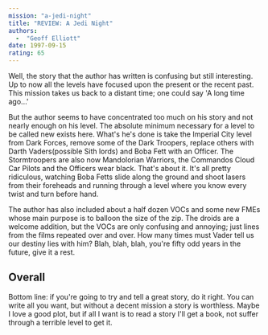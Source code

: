 ```yaml
---
mission: "a-jedi-night"
title: "REVIEW: A Jedi Night"
authors: 
  -  "Geoff Elliott"
date: 1997-09-15
rating: 65
---
```


Well, the story that the author has written is confusing but still interesting. Up to now all the levels have focused upon the present or the recent past. This mission takes us back to a distant time; one could say 'A long time ago...'

But the author seems to have concentrated too much on his story and not nearly enough on his level. The absolute minimum necessary for a level to be called new exists here. What's he's done is take the Imperial City level from Dark Forces, remove some of the Dark Troopers, replace others with Darth Vaders(possible Sith lords) and Boba Fett with an Officer. The Stormtroopers are also now Mandolorian Warriors, the Commandos Cloud Car Pilots and the Officers wear black. That's about it. It's all pretty ridiculous, watching Boba Fetts slide along the ground and shoot lasers from their foreheads and running through a level where you know every twist and turn before hand.

The author has also included about a half dozen VOCs and some new FMEs whose main purpose is to balloon the size of the zip. The droids are a welcome addition, but the VOCs are only confusing and annoying; just lines from the films repeated over and over. How many times must Vader tell us our destiny lies with him? Blah, blah, blah, you're fifty odd years in the future, give it a rest.

## Overall

Bottom line: if you're going to try and tell a great story, do it right. You can write all you want, but without a decent mission a story is worthless. Maybe I love a good plot, but if all I want is to read a story I'll get a book, not suffer through a terrible level to get it.
